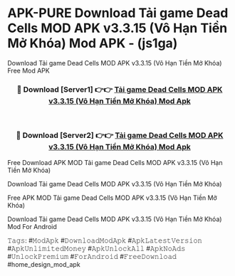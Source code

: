 # APK-PURE Download Tải game Dead Cells MOD APK v3.3.15 (Vô Hạn Tiền Mở Khóa) Mod APK - (js1ga)
Download Tải game Dead Cells MOD APK v3.3.15 (Vô Hạn Tiền Mở Khóa) Free Mod APK

<div align="center">
<h3>🔴 Download [Server1] 👉👉 <a href="https://apk-comot.site?title=Tải_game_Dead_Cells_MOD_APK_v3.3.15_(Vô_Hạn_Tiền_Mở_Khóa)">Tải game Dead Cells MOD APK v3.3.15 (Vô Hạn Tiền Mở Khóa) Mod Apk</a></h3><br>

<h3>🔴 Download [Server2] 👉👉 <a href="https://apk-comot.site?title=Tải_game_Dead_Cells_MOD_APK_v3.3.15_(Vô_Hạn_Tiền_Mở_Khóa)">Tải game Dead Cells MOD APK v3.3.15 (Vô Hạn Tiền Mở Khóa) Mod Apk</a></h3>
</div>


Free Download APK MOD Tải game Dead Cells MOD APK v3.3.15 (Vô Hạn Tiền Mở Khóa)

Download Tải game Dead Cells MOD APK v3.3.15 (Vô Hạn Tiền Mở Khóa) 

Free APK MOD Tải game Dead Cells MOD APK v3.3.15 (Vô Hạn Tiền Mở Khóa) 

Download Tải game Dead Cells MOD APK v3.3.15 (Vô Hạn Tiền Mở Khóa) Mod For Android

𝚃𝚊𝚐𝚜: #𝙼𝚘𝚍𝙰𝚙𝚔 #𝙳𝚘𝚠𝚗𝚕𝚘𝚊𝚍𝙼𝚘𝚍𝙰𝚙𝚔 #𝙰𝚙𝚔𝙻𝚊𝚝𝚎𝚜𝚝𝚅𝚎𝚛𝚜𝚒𝚘𝚗 #𝙰𝚙𝚔𝚄𝚗𝚕𝚒𝚖𝚒𝚝𝚎𝚍𝙼𝚘𝚗𝚎𝚢 #𝙰𝚙𝚔𝚄𝚗𝚕𝚘𝚌𝚔𝙰𝚕𝚕 #𝙰𝚙𝚔𝙽𝚘𝙰𝚍𝚜 #𝚄𝚗𝚕𝚘𝚌𝚔𝙿𝚛𝚎𝚖𝚒𝚞𝚖 #𝙵𝚘𝚛𝙰𝚗𝚍𝚛𝚘𝚒𝚍 #𝙵𝚛𝚎𝚎𝙳𝚘𝚠𝚗𝚕𝚘𝚊𝚍 #home_design_mod_apk